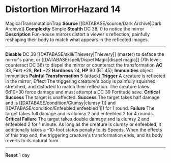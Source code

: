 ﻿---
ac: '33'
complexity: Simple
fortitude: '+28'
hardness: '24'
hazard_type: Trap
hp: 90 (BT 45)
id: '187'
immunity:
- object immunities
level: '14'
name: Distortion Mirror
rarity: Common
reflex: '+22'
school: Transmutation
source: '[[DATABASE/source/Dark Archive|Dark Archive]]'
trait:
- '[[DATABASE/trait/Magical|Magical]]'
- '[[DATABASE/trait/Transmutation|Transmutation]]'
- '[[DATABASE/trait/Trap|Trap]]'
type: Hazard

---
# Distortion Mirror<span class="item-type">Hazard 14</span>

<span class="item-trait">Magical</span><span class="item-trait">Transmutation</span><span class="item-trait">Trap</span>
**Source** [[DATABASE/source/Dark Archive|Dark Archive]]
**Complexity** Simple
**Stealth** DC 38; 0 to notice the mirror
**Description** Fun-house mirrors distort a viewer's reflection, painfully reshaping their body to match what appears in the reflected images.

---
**Disable** DC 38 [[DATABASE/skill/Thievery|Thievery]] (master) to deface the mirror's pane, or [[DATABASE/spell/Dispel Magic|dispel magic]] (7th level; counteract DC 36) to dispel the mirror or counteract the transformation
**AC** 33, **Fort** +28, **Ref** +22
**Hardness** 24, **HP** 90 (BT 45); **Immunities** object immunities
**Painful Transformation** <span class="action-icon">5</span> (attack) **Trigger** A creature is reflected in the mirror; Effect The triggering creature's body is painfully squished, stretched, and distorted to match their reflection. The creature takes 6d10+30 force damage and must attempt a DC 39 Fortitude save.
**Critical Success** The target is unaffected.
**Success** The target takes half damage and is [[DATABASE/condition/Clumsy|clumsy 1]] and [[DATABASE/condition/Enfeebled|enfeebled 1]] for 1 round.
**Failure** The target takes full damage and is clumsy 2 and enfeebled 2 for 4 rounds.
**Critical Failure** The target takes double damage and is clumsy 2 and enfeebled 2 for 1 minute. As long as the creature is clumsy or enfeebled, it additionally takes a –10-foot status penalty to its Speeds. 
When the effects of this trap end, the triggering creature's transformation ends, and its body reverts to its natural form.

---
**Reset** 1 day